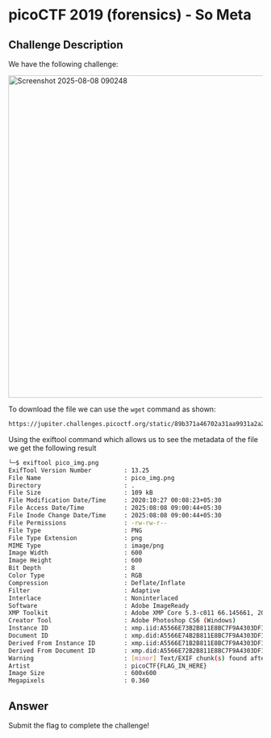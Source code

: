 # picoCTF 2019 (forensics) - So Meta 

## Challenge Description

We have the following challenge:

<img width="923" height="638" alt="Screenshot 2025-08-08 090248" src="https://github.com/user-attachments/assets/fde509c1-d824-4d84-8283-1b00215f699f" />


To download the file we can use the `wget` command as shown:

```bash
https://jupiter.challenges.picoctf.org/static/89b371a46702a31aa9931a2a2b12f8bf/pico_img.png
```


Using the exiftool command which allows us to see the metadata of the file we get the following result
```bash
└─$ exiftool pico_img.png 
ExifTool Version Number         : 13.25
File Name                       : pico_img.png
Directory                       : .
File Size                       : 109 kB
File Modification Date/Time     : 2020:10:27 00:08:23+05:30
File Access Date/Time           : 2025:08:08 09:00:44+05:30
File Inode Change Date/Time     : 2025:08:08 09:00:44+05:30
File Permissions                : -rw-rw-r--
File Type                       : PNG
File Type Extension             : png
MIME Type                       : image/png
Image Width                     : 600
Image Height                    : 600
Bit Depth                       : 8
Color Type                      : RGB
Compression                     : Deflate/Inflate
Filter                          : Adaptive
Interlace                       : Noninterlaced
Software                        : Adobe ImageReady
XMP Toolkit                     : Adobe XMP Core 5.3-c011 66.145661, 2012/02/06-14:56:27
Creator Tool                    : Adobe Photoshop CS6 (Windows)
Instance ID                     : xmp.iid:A5566E73B2B811E8BC7F9A4303DF1F9B
Document ID                     : xmp.did:A5566E74B2B811E8BC7F9A4303DF1F9B
Derived From Instance ID        : xmp.iid:A5566E71B2B811E8BC7F9A4303DF1F9B
Derived From Document ID        : xmp.did:A5566E72B2B811E8BC7F9A4303DF1F9B
Warning                         : [minor] Text/EXIF chunk(s) found after PNG IDAT (may be ignored by some readers)
Artist                          : picoCTF{FLAG_IN_HERE}
Image Size                      : 600x600
Megapixels                      : 0.360
```


## Answer

Submit the flag to complete the challenge!
